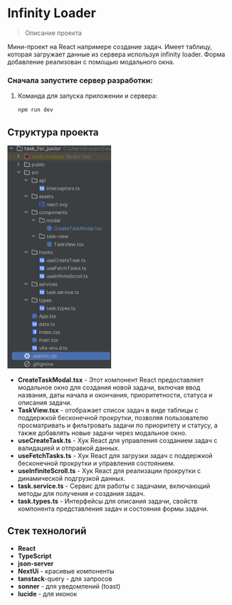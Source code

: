# Infinity Loader

> Описание проекта

Мини-проект на React напримере создание задач. Имеет таблицу, которая загружает данные из сервера используя infinity loader. Форма добавление реализован с помощью модального окна.

### Сначала запустите сервер разработки:

1. Команда для запуска приложении и сервера:
   ```sh
   npm run dev
   ```

## Структура проекта
<img src="https://github.com/rustam18-dev/task_for_junior/blob/main/src/assets/directories.png" alt="directories" height="500">

- **CreateTaskModal.tsx** - Этот компонент React предоставляет модальное окно для создания новой задачи, включая ввод названия, даты начала и окончания, приоритетности, статуса и описания задачи.
- **TaskView.tsx** - отображает список задач в виде таблицы с поддержкой бесконечной прокрутки, позволяя пользователю просматривать и фильтровать задачи по приоритету и статусу, а также добавлять новые задачи через модальное окно.
- **useCreateTask.ts** - Хук React для управления созданием задач с валидацией и отправкой данных.
- **useFetchTasks.ts** - Хук React для загрузки задач с поддержкой бесконечной прокрутки и управления состоянием.
- **useInfiniteScroll.ts** - Хук React для реализации прокрутки с динамической подгрузкой данных.
- **task.service.ts** - Сервис для работы с задачами, включающий методы для получения и создания задач.
- **task.types.ts** - Интерфейсы для описания задачи, свойств компонента представления задач и состояния формы задачи.

## Стек технологий
- **React**
- **TypeScript**
- **json-server**
- **NextUi** - красивые компоненты
- **tanstack**-query - для запросов
- **sonner** - для уведомлений (toast)
- **lucide** - для иконок